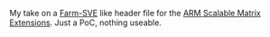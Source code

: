 My take on a [Farm-SVE](https://github.com/berenger-eu/farm-sve) like header file for the [ARM Scalable Matrix Extensions](https://developer.arm.com/documentation/ddi0616/latest/). Just a PoC, nothing useable.
